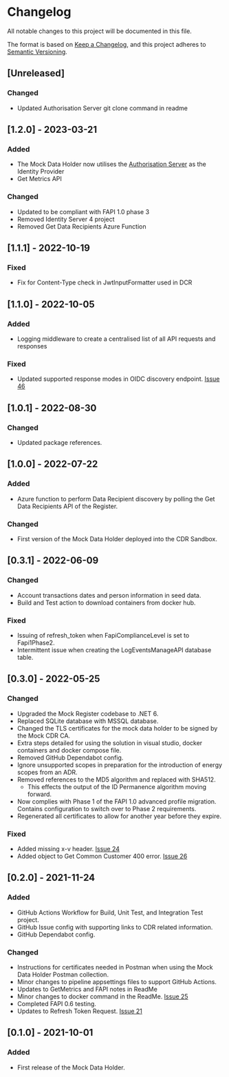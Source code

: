 # Changelog
All notable changes to this project will be documented in this file.

The format is based on [Keep a Changelog](https://keepachangelog.com/en/1.0.0/),
and this project adheres to [Semantic Versioning](https://semver.org/spec/v2.0.0.html).


## [Unreleased]
### Changed
- Updated Authorisation Server git clone command in readme

## [1.2.0] - 2023-03-21
### Added
- The Mock Data Holder now utilises the [Authorisation Server](https://github.com/ConsumerDataRight/authorisation-server) as the Identity Provider
- Get Metrics API

### Changed 
- Updated to be compliant with FAPI 1.0 phase 3
- Removed Identity Server 4 project
- Removed Get Data Recipients Azure Function

## [1.1.1] - 2022-10-19
### Fixed
- Fix for Content-Type check in JwtInputFormatter used in DCR

## [1.1.0] - 2022-10-05
### Added
- Logging middleware to create a centralised list of all API requests and responses

### Fixed
- Updated supported response modes in OIDC discovery endpoint. [Issue 46](https://github.com/ConsumerDataRight/mock-data-holder/issues/46)

## [1.0.1] - 2022-08-30
### Changed
- Updated package references.

## [1.0.0] - 2022-07-22
### Added
- Azure function to perform Data Recipient discovery by polling the Get Data Recipients API of the Register.

### Changed
- First version of the Mock Data Holder deployed into the CDR Sandbox.

## [0.3.1] - 2022-06-09
### Changed
- Account transactions dates and person information in seed data.
- Build and Test action to download containers from docker hub.

### Fixed
- Issuing of refresh_token when FapiComplianceLevel is set to Fapi1Phase2.
- Intermittent issue when creating the LogEventsManageAPI database table.

## [0.3.0] - 2022-05-25
### Changed
- Upgraded the Mock Register codebase to .NET 6.
- Replaced SQLite database with MSSQL database.
- Changed the TLS certificates for the mock data holder to be signed by the Mock CDR CA.
- Extra steps detailed for using the solution in visual studio, docker containers and docker compose file.
- Removed GitHub Dependabot config.
- Ignore unsupported scopes in preparation for the introduction of energy scopes from an ADR.
- Removed references to the MD5 algorithm and replaced with SHA512.
	- This effects the output of the ID Permanence algorithm moving forward.
- Now complies with Phase 1 of the FAPI 1.0 advanced profile migration. Contains configuration to switch over to Phase 2 requirements.
- Regenerated all certificates to allow for another year before they expire.

### Fixed
- Added missing x-v header. [Issue 24](https://github.com/ConsumerDataRight/mock-data-holder/issues/24)
- Added object to Get Common Customer 400 error. [Issue 26](https://github.com/ConsumerDataRight/mock-data-holder/issues/26)

## [0.2.0] - 2021-11-24
### Added
- GitHub Actions Workflow for Build, Unit Test, and Integration Test project. 
- GitHub Issue config with supporting links to CDR related information. 
- GitHub Dependabot config. 

### Changed
- Instructions for certificates needed in Postman when using the Mock Data Holder Postman collection. 
- Minor changes to pipeline appsettings files to support GitHub Actions.
- Updates to GetMetrics and FAPI notes in ReadMe
- Minor changes to docker command in the ReadMe. [Issue 25](https://github.com/ConsumerDataRight/mock-data-holder/issues/25)
- Completed FAPI 0.6 testing.
- Updates to Refresh Token Request. [Issue 21](https://github.com/ConsumerDataRight/mock-data-holder/issues/21)

## [0.1.0] - 2021-10-01

### Added
- First release of the Mock Data Holder.
